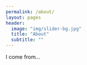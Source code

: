 ```yaml
---
permalink: /about/
layout: pages
header:
  image: "img/slider-bg.jpg"
  title: "About"
  subtitle: ""
---
```


I come from...
